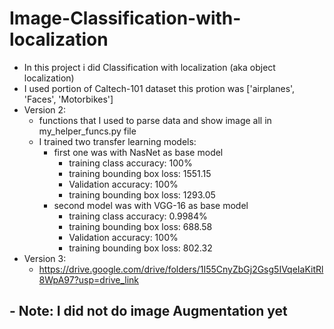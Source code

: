 # Image-Classification-with-localization
- In this project i did Classification with localization (aka object localization)
- I used portion of Caltech-101 dataset this protion was ['airplanes', 'Faces', 'Motorbikes']
- Version 2: 
  - functions that I used to parse data and show image all in my_helper_funcs.py file
  - I trained two transfer learning models:
    - first one was with NasNet as base model
      - training class accuracy: 100%
      - training bounding box loss: 1551.15
      - Validation accuracy: 100%
      - training bounding box loss: 1293.05
    - second model was with VGG-16 as base model
      - training class accuracy: 0.9984%
      - training bounding box loss: 688.58
      - Validation accuracy: 100%
      - training bounding box loss: 802.32
- Version 3:
  - https://drive.google.com/drive/folders/1I55CnyZbGj2Gsg5IVqeIaKitRl8WpA97?usp=drive_link  
## - Note: I did not do image Augmentation yet
